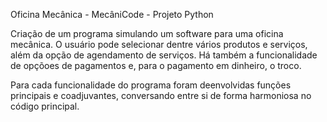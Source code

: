 Oficina Mecânica - MecâniCode - Projeto Python

Criação de um programa simulando um software para uma oficina mecânica. O usuário pode selecionar dentre vários produtos e serviços, além da opção de agendamento de serviços.
Há também a funcionalidade de opçõoes de pagamentos e, para o pagamento em dinheiro, o troco.

Para cada funcionalidade do programa foram deenvolvidas funções principais e coadjuvantes, conversando entre si de forma harmoniosa no código principal.


